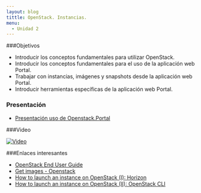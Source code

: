 ```yaml
---
layout: blog
tittle: OpenStack. Instancias.
menu:
  - Unidad 2
---
```

###Objetivos

* Introducir los conceptos fundamentales para utilizar OpenStack.
* Introducir los conceptos fundamentales para el uso de la aplicación web Portal.
* Trabajar con instancias, imágenes y snapshots desde la aplicación web Portal.
* Introducir herramientas específicas de la aplicación web Portal.

### Presentación

* [Presentación uso de Openstack.Portal](presentacion)

###Video

[![Video](http://img.youtube.com/vi/XYOme2eNQTg/0.jpg)](https://www.youtube.com/watch?v=XYOme2eNQTg)

###Enlaces interesantes

* [OpenStack End User Guide](http://docs.openstack.org/user-guide/content/index.html)
* [Get images - Openstack](http://docs.openstack.org/image-guide/content/ch_obtaining_images.html)
* [How to launch an instance on OpenStack (I): Horizon](http://albertomolina.wordpress.com/2013/11/20/how-to-launch-an-instance-on-openstack-i-horizon/)
* [How to launch an instance on OpenStack (II): OpenStack CLI](http://albertomolina.wordpress.com/2013/11/20/how-to-launch-an-instance-on-openstack-ii-openstack-cli/)
